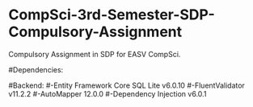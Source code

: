 # CompSci-3rd-Semester-SDP-Compulsory-Assignment
 Compulsory Assignment in SDP for EASV CompSci.
 
 #Dependencies:
 
 #Backend:
 #-Entity Framework Core SQL Lite v6.0.10
 #-FluentValidator v11.2.2
 #-AutoMapper 12.0.0
 #-Dependency Injection v6.0.1
